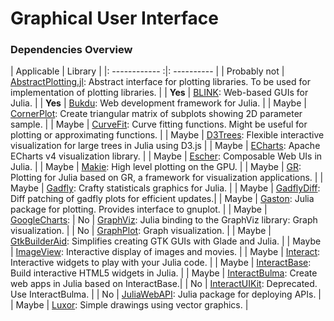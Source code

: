 # Graphical User Interface


### Dependencies Overview

  |   Applicable   |   Library   |
  |: ------------ :|: ---------- |
  | Probably not   | [AbstractPlotting.jl](https://github.com/JuliaPlots/AbstractPlotting.jl): Abstract interface for plotting libraries. To be used for implementation of plotting libraries. |
  | **Yes** | [BLINK](https://github.com/JunoLab/Blink.jl): Web-based GUIs for Julia. |
  | **Yes** | [Bukdu](https://github.com/wookay/Bukdu.jl): Web development framework for Julia. |
  | Maybe   | [CornerPlot](https://github.com/kilianbreathnach/CornerPlot.jl): Create triangular matrix of subplots showing 2D parameter sample. |
  | Maybe   | [CurveFit](https://github.com/pjabardo/CurveFit.jl): Curve fitting functions. Might be useful for plotting or approximating functions. |
  | Maybe   | [D3Trees](https://github.com/sisl/D3Trees.jl): Flexible interactive visualization for large trees in Julia using D3.js |
  | Maybe   | [ECharts](https://github.com/randyzwitch/ECharts.jl): Apache ECharts v4 visualization library. |
  | Maybe   | [Escher](https://github.com/JuliaGizmos/Escher.jl): Composable Web UIs in Julia. |
  | Maybe   | [Makie](https://github.com/JuliaPlots/Makie.jl): High level plotting on the GPU. |
  | Maybe   | [GR](https://github.com/jheinen/GR.jl): Plotting for Julia based on GR, a framework for visualization applications. |
  | Maybe   | [Gadfly](https://github.com/GiovineItalia/Gadfly.jl): Crafty statisticals graphics for Julia. |
  | Maybe   | [GadflyDiff](https://github.com/shashi/GadflyDiff.jl): Diff patching of gadfly plots for efficient updates.|
  | Maybe   | [Gaston](https://github.com/mbaz/Gaston.jl): Julia package for plotting. Provides interface to gnuplot. |
  | Maybe   | [GoogleCharts](https://github.com/jverzani/GoogleCharts.jl):
  | No   | [GraphViz](https://github.com/Keno/GraphViz.jl): Julia binding to the GraphViz library: Graph visualization. |
  | No   | [GraphPlot](https://github.com/JuliaGraphs/GraphPlot.jl): Graph visualization. |
  | Maybe   | [GtkBuilderAid](https://github.com/JuliaGraphs/GraphPlot.jl): Simplifies creating GTK GUIs with Glade and Julia. |
  | Maybe  | [ImageView](https://github.com/JuliaImages/ImageView.jl): Interactive display of images and movies. |
  | Maybe  | [Interact](https://github.com/JuliaGizmos/Interact.jl): Interactive widgets to play with your Julia code. |
  | Maybe  | [InteractBase](https://github.com/piever/InteractBase.jl): Build interactive HTML5 widgets in Julia. |
  | Maybe  | [InteractBulma](https://github.com/piever/InteractBulma.jl): Create web apps in Julia based on InteractBase.|
  | No  | [InteractUIKit](https://github.com/piever/InteractUIkit.jl): Deprecated. Use InteractBulma. |
  | No  | [JuliaWebAPI](https://github.com/JuliaWeb/JuliaWebAPI.jl): Julia package for deploying APIs. |
  | Maybe | [Luxor](https://github.com/JuliaGraphics/Luxor.jl): Simple drawings using vector graphics. |

